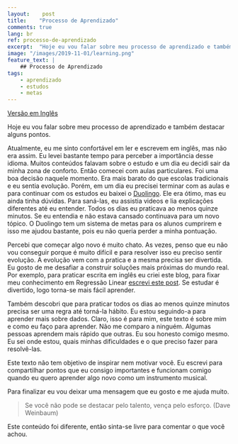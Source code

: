 ```yaml
---
layout:    post
title:    "Processo de Aprendizado"
comments: true
lang: br
ref: processo-de-aprendizado
excerpt:  "Hoje eu vou falar sobre meu processo de aprendizado e também destacar alguns pontos."
image: "/images/2019-11-01/learning.png"
feature_text: |
    ## Processo de Aprendizado
tags:
    - aprendizado
    - estudos
    - metas
---
```


[Versão em Inglês]({{site.baseurl}}/2019/11/01/learning-process)

Hoje eu vou falar sobre meu processo de aprendizado e também destacar alguns pontos.

Atualmente, eu me sinto confortável em ler e escrevem em inglês, mas não era assim. Eu levei bastante tempo para perceber a importância desse idioma. Muitos conteúdos falavam sobre o estudo e um dia eu decidi sair da minha zona de conforto. Então comecei com aulas particulares. Foi uma boa decisão naquele momento. Era mais barato do que escolas tradicionais e eu sentia evolução. Porém, em um dia eu precisei terminar com as aulas e para continuar com os estudos eu baixei o [Duolingo](http://duolingo.com). Ele era ótimo, mas eu ainda tinha dúvidas. Para saná-las, eu assistia videos e lia explicações diferentes até eu entender. Todos os dias eu praticava ao menos quinze minutos. Se eu entendia e não estava cansado continuava para um novo tópico. O Duolingo tem um sistema de metas para os alunos cumprirem e isso me ajudou bastante, pois eu não queria perder a minha pontuação.
 
Percebi que começar algo novo é muito chato. As vezes, penso que eu não vou conseguir porque é muito difícil e para resolver isso eu preciso sentir evolução. A evolução vem com a pratica e a mesma precisa ser divertida. Eu gosto de me desafiar a construir soluções mais próximas do mundo real. Por exemplo, para praticar escrita em inglês eu criei este blog, para fixar meu conhecimento em Regressão Linear [escrevi este post]({{site.baseurl}}/2019/10/14/regressao-linear-simples). Se estudar é divertido, logo torna-se mais fácil aprender.

Também descobri que para praticar todos os dias ao menos quinze minutos precisa ser uma regra até torná-la hábito. Eu estou seguindo-a para aprender mais sobre dados. Claro, isso é para mim, este texto é sobre mim e como eu faço para aprender. Não me comparo a ninguém. Algumas pessoas aprendem mais rápido que outras. Eu sou honesto comigo mesmo. Eu sei onde estou, quais minhas dificuldades e o que preciso fazer para resolvê-las.

Este texto não tem objetivo de inspirar nem motivar você. Eu escrevi para compartilhar pontos que eu consigo importantes e funcionam comigo quando eu quero aprender algo novo como um instrumento musical.

Para finalizar eu vou deixar uma mensagem que eu gosto e me ajuda muito.

> Se você não pode se destacar pelo talento, vença pelo esforço. (Dave Weinbaum)

Este conteúdo foi diferente, então sinta-se livre para comentar o que você achou.